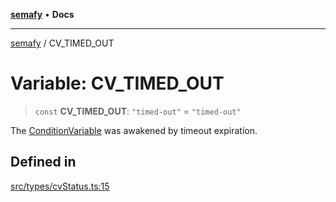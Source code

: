 [**semafy**](../README.md) • **Docs**

***

[semafy](../globals.md) / CV\_TIMED\_OUT

# Variable: CV\_TIMED\_OUT

> `const` **CV\_TIMED\_OUT**: `"timed-out"` = `"timed-out"`

The [ConditionVariable](../classes/ConditionVariable.md) was awakened by timeout expiration.

## Defined in

[src/types/cvStatus.ts:15](https://github.com/havelessbemore/semafy/blob/571d9f7b8415a099d2913b0d38cb23c994b5c69d/src/types/cvStatus.ts#L15)
